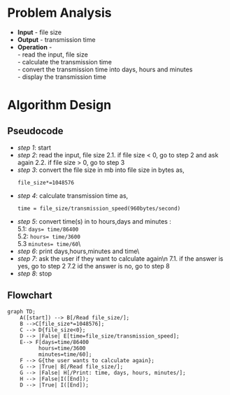 # Problem Analysis
+ **Input** - file size
+ **Output** - transmission time
+ **Operation** -\
          - read the input, file size\
          - calculate the transmission time\
          - convert the transmission time into days, hours and minutes\
          - display the transmission time
# Algorithm Design
## Pseudocode
+ *step 1*: start
+ *step 2*: read the input, file size
          2.1. if file size < 0, go to step 2 and ask again
          2.2. if file size > 0, go to step 3
+ *step 3*: convert the file size in mb into file size in bytes as,
  ```
  file_size*=1048576
  ```
+ *step 4*: calculate transmission time as,
  ```
  time = file_size/transmission_speed(960bytes/second)
  ```
+ *step 5*: convert time(s) in to hours,days and minutes :\
        5.1: `days= time/86400`\
        5.2: `hours= time/3600`\
        5.3 `minutes= time/60`\
+ *step 6*: print days,hours,minutes and time\
+ *step 7*: ask the user if they want to calculate again\n
         7.1. if the answer is yes, go to step 2
         7.2 id the answer is no, go to step 8
+ *step 8*: stop
## Flowchart

```mermaid
graph TD;
    A([start]) --> B[/Read file_size/];
    B -->C[file_size*=1048576];
    C --> D{file_size<0};
    D --> |False| E[time=file_size/transmission_speed];
    E--> F[days=time/86400
          hours=time/3600
          minutes=time/60];
    F --> G{the user wants to calculate again};
    G --> |True| B[/Read file_size/];
    G --> |False| H[/Print: time, days, hours, minutes/];
    H --> |False|I([End]);
    D --> |True| I([End]);











